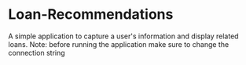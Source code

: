 # Loan-Recommendations
A simple application to capture a user's information and display related loans.
Note: before running the application make sure to change the connection string
